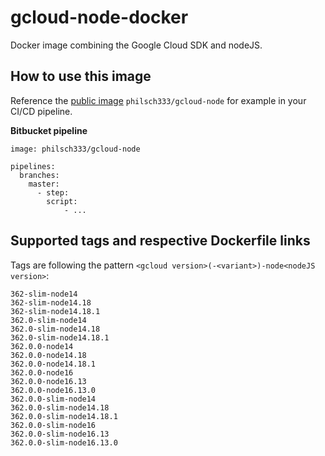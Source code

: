 gcloud-node-docker
==================

Docker image combining the Google Cloud SDK and nodeJS.

## How to use this image

Reference the [public image](https://hub.docker.com/r/philsch333/gcloud-node) `philsch333/gcloud-node` for 
example in your CI/CD pipeline.

**Bitbucket pipeline**

```
image: philsch333/gcloud-node

pipelines:
  branches:
    master:
      - step:
        script:
            - ...
```

## Supported tags and respective Dockerfile links

Tags are following the pattern `<gcloud version>(-<variant>)-node<nodeJS version>`:

```
362-slim-node14
362-slim-node14.18
362-slim-node14.18.1
362.0-slim-node14
362.0-slim-node14.18
362.0-slim-node14.18.1
362.0.0-node14
362.0.0-node14.18
362.0.0-node14.18.1
362.0.0-node16
362.0.0-node16.13
362.0.0-node16.13.0
362.0.0-slim-node14
362.0.0-slim-node14.18
362.0.0-slim-node14.18.1
362.0.0-slim-node16
362.0.0-slim-node16.13
362.0.0-slim-node16.13.0
```
